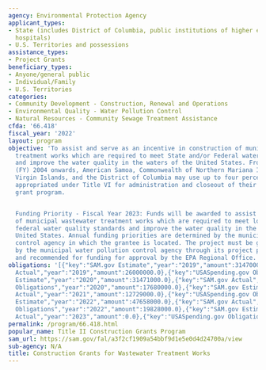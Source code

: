 ```yaml
---
agency: Environmental Protection Agency
applicant_types:
- State (includes District of Columbia, public institutions of higher education and
  hospitals)
- U.S. Territories and possessions
assistance_types:
- Project Grants
beneficiary_types:
- Anyone/general public
- Individual/Family
- U.S. Territories
categories:
- Community Development - Construction, Renewal and Operations
- Environmental Quality - Water Pollution Control
- Natural Resources - Community Sewage Treatment Assistance
cfda: '66.418'
fiscal_year: '2022'
layout: program
objective: 'To assist and serve as an incentive in construction of municipal wastewater
  treatment works which are required to meet State and/or Federal water quality standards
  and improve the water quality in the waters of the United States. From fiscal year
  (FY) 2004 onwards, American Samoa, Commonwealth of Northern Mariana Islands, Guam,
  Virgin Islands, and the District of Columbia may use up to four percent of the funds
  appropriated under Title VI for administration and closeout of their construction
  grant program.


  Funding Priority - Fiscal Year 2023: Funds will be awarded to assist in construction
  of municipal wastewater treatment works which are required to meet local and/or
  federal water quality standards and improve the water quality in the waters of the
  United States. Annual funding priorities are determined by the municipal water pollution
  control agency in which the grantee is located. The project must be given priority
  by the municipal water pollution control agency through its project priority system
  and recommended for funding for approval by the EPA Regional Office.'
obligations: '[{"key":"SAM.gov Estimate","year":"2019","amount":31470000.0},{"key":"SAM.gov
  Actual","year":"2019","amount":26000000.0},{"key":"USASpending.gov Obligations","year":"2019","amount":12780000.0},{"key":"SAM.gov
  Estimate","year":"2020","amount":31471000.0},{"key":"SAM.gov Actual","year":"2020","amount":31471000.0},{"key":"USASpending.gov
  Obligations","year":"2020","amount":17680000.0},{"key":"SAM.gov Estimate","year":"2021","amount":31470000.0},{"key":"SAM.gov
  Actual","year":"2021","amount":12729000.0},{"key":"USASpending.gov Obligations","year":"2021","amount":8065346.0},{"key":"SAM.gov
  Estimate","year":"2022","amount":47658000.0},{"key":"SAM.gov Actual","year":"2022","amount":24630000.0},{"key":"USASpending.gov
  Obligations","year":"2022","amount":19828000.0},{"key":"SAM.gov Estimate","year":"2023","amount":24727000.0},{"key":"SAM.gov
  Actual","year":"2023","amount":0.0},{"key":"USASpending.gov Obligations","year":"2023","amount":83000.0}]'
permalink: /program/66.418.html
popular_name: Title II Construction Grants Program
sam_url: https://sam.gov/fal/a3f2cf1909a54bbf9d1e5e0d4d24700a/view
sub-agency: N/A
title: Construction Grants for Wastewater Treatment Works
---
```

